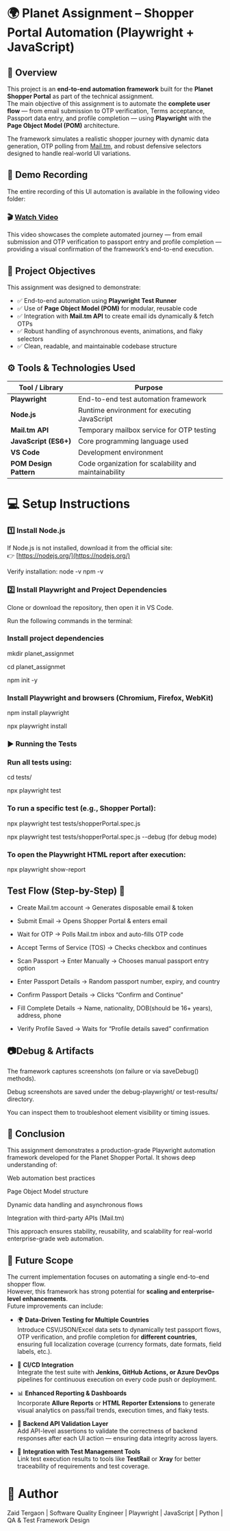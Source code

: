 # 🌍 Planet Assignment – Shopper Portal Automation (Playwright + JavaScript)

## 📘 Overview

This project is an **end-to-end automation framework** built for the **Planet Shopper Portal** as part of the technical assignment.  
The main objective of this assignment is to automate the **complete user flow** — from email submission to OTP verification, Terms acceptance, Passport data entry, and profile completion — using **Playwright** with the **Page Object Model (POM)** architecture.

The framework simulates a realistic shopper journey with dynamic data generation, OTP polling from [Mail.tm](https://mail.tm), and robust defensive selectors designed to handle real-world UI variations.

## 🎥 Demo Recording

The entire recording of this UI automation is available in the following video folder:

### 🎬 [Watch Video](https://drive.google.com/file/d/16UMQblTDYR6NZTl9iRk14Jd9hSyA-tIf/view?usp=drive_link)

This video showcases the complete automated journey — from email submission and OTP verification to passport entry and profile completion — providing a visual confirmation of the framework’s end-to-end execution.

## 🧩 Project Objectives

This assignment was designed to demonstrate:

- ✅ End-to-end automation using **Playwright Test Runner**  
- ✅ Use of **Page Object Model (POM)** for modular, reusable code  
- ✅ Integration with **Mail.tm API** to create email ids dynamically & fetch OTPs  
- ✅ Robust handling of asynchronous events, animations, and flaky selectors  
- ✅ Clean, readable, and maintainable codebase structure  



## ⚙️ Tools & Technologies Used

| Tool / Library | Purpose |
|------------------------|-------------------------------------------------------|
| **Playwright**         | End-to-end test automation framework                  |
| **Node.js**            | Runtime environment for executing JavaScript          |
| **Mail.tm API**        | Temporary mailbox service for OTP testing             |
| **JavaScript (ES6+)**  | Core programming language used                        |
| **VS Code**            | Development environment                               |
| **POM Design Pattern** | Code organization for scalability and maintainability |



# 💻 Setup Instructions

### 1️⃣ Install Node.js

If Node.js is not installed, download it from the official site:  
👉 [https://nodejs.org/](https://nodejs.org/)

Verify installation:
node -v
npm -v



###  2️⃣ Install Playwright and Project Dependencies

Clone or download the repository, then open it in VS Code.

Run the following commands in the terminal:

### Install project dependencies
  mkdir planet_assignmet

  cd planet_assignmet

  npm init -y

### Install Playwright and browsers (Chromium, Firefox, WebKit)
  npm install playwright

  npx playwright install


### ▶️ Running the Tests

### Run all tests using:
 cd tests/
 
 npx playwright test


### To run a specific test (e.g., Shopper Portal):

 npx playwright test tests/shopperPortal.spec.js

 npx playwright test tests/shopperPortal.spec.js --debug (for debug mode)

### To open the Playwright HTML report after execution:

npx playwright show-report




## Test Flow (Step-by-Step) 🧠 

- Create Mail.tm account → Generates disposable email & token

- Submit Email → Opens Shopper Portal & enters email

- Wait for OTP → Polls Mail.tm inbox and auto-fills OTP code

- Accept Terms of Service (TOS) → Checks checkbox and continues

- Scan Passport → Enter Manually → Chooses manual passport entry option

- Enter Passport Details → Random passport number, expiry, and country

- Confirm Passport Details → Clicks “Confirm and Continue”

- Fill Complete Details → Name, nationality, DOB(should be 16+ years), address, phone

- Verify Profile Saved → Waits for “Profile details saved” confirmation





## 📷Debug & Artifacts

The framework captures screenshots (on failure or via saveDebug() methods).

Debug screenshots are saved under the debug-playwright/ or test-results/ directory.

You can inspect them to troubleshoot element visibility or timing issues.




## 🏁 Conclusion

This assignment demonstrates a production-grade Playwright automation framework developed for the Planet Shopper Portal.
It shows deep understanding of:

Web automation best practices

Page Object Model structure

Dynamic data handling and asynchronous flows

Integration with third-party APIs (Mail.tm)

This approach ensures stability, reusability, and scalability for real-world enterprise-grade web automation.

## 🚀 Future Scope

The current implementation focuses on automating a single end-to-end shopper flow.  
However, this framework has strong potential for **scaling and enterprise-level enhancements**.  
Future improvements can include:

- 🌍 **Data-Driven Testing for Multiple Countries**  
  Introduce CSV/JSON/Excel data sets to dynamically test passport flows, OTP verification, and profile completion for **different countries**, ensuring full localization coverage (currency formats, date formats, field labels, etc.).

- 🧩 **CI/CD Integration**  
  Integrate the test suite with **Jenkins, GitHub Actions, or Azure DevOps** pipelines for continuous execution on every code push or deployment.

- 📊 **Enhanced Reporting & Dashboards**  
  Incorporate **Allure Reports** or **HTML Reporter Extensions** to generate visual analytics on pass/fail trends, execution times, and flaky tests.

- 🧾 **Backend API Validation Layer**  
  Add API-level assertions to validate the correctness of backend responses after each UI action — ensuring data integrity across layers.

- 🧪 **Integration with Test Management Tools**  
  Link test execution results to tools like **TestRail** or **Xray** for better traceability of requirements and test coverage.




# 👤 Author

Zaid Tergaon | 
Software Quality Engineer | Playwright | JavaScript | Python | QA & Test Framework Design

